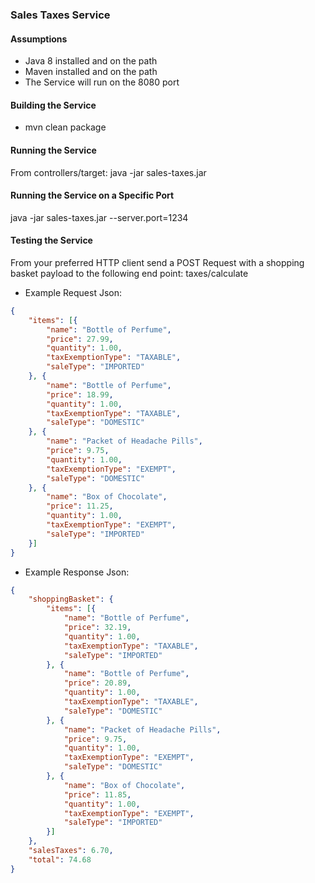 ### Sales Taxes Service

#### Assumptions
- Java 8 installed and on the path
- Maven installed and on the path
- The Service will run on the 8080 port

#### Building the Service
* mvn clean package

#### Running the Service
From controllers/target:
java -jar sales-taxes.jar

#### Running the Service on a Specific Port
java -jar sales-taxes.jar --server.port=1234

#### Testing the Service
From your preferred HTTP client send a POST Request with a shopping basket payload to the following end point: taxes/calculate

* Example Request Json:
```json
{
	"items": [{
		"name": "Bottle of Perfume",
		"price": 27.99,
		"quantity": 1.00,
		"taxExemptionType": "TAXABLE",
		"saleType": "IMPORTED"
	}, {
		"name": "Bottle of Perfume",
		"price": 18.99,
		"quantity": 1.00,
		"taxExemptionType": "TAXABLE",
		"saleType": "DOMESTIC"
	}, {
		"name": "Packet of Headache Pills",
		"price": 9.75,
		"quantity": 1.00,
		"taxExemptionType": "EXEMPT",
		"saleType": "DOMESTIC"
	}, {
		"name": "Box of Chocolate",
		"price": 11.25,
		"quantity": 1.00,
		"taxExemptionType": "EXEMPT",
		"saleType": "IMPORTED"
	}]
}
```

* Example Response Json:
```json
{
	"shoppingBasket": {
		"items": [{
			"name": "Bottle of Perfume",
			"price": 32.19,
			"quantity": 1.00,
			"taxExemptionType": "TAXABLE",
			"saleType": "IMPORTED"
		}, {
			"name": "Bottle of Perfume",
			"price": 20.89,
			"quantity": 1.00,
			"taxExemptionType": "TAXABLE",
			"saleType": "DOMESTIC"
		}, {
			"name": "Packet of Headache Pills",
			"price": 9.75,
			"quantity": 1.00,
			"taxExemptionType": "EXEMPT",
			"saleType": "DOMESTIC"
		}, {
			"name": "Box of Chocolate",
			"price": 11.85,
			"quantity": 1.00,
			"taxExemptionType": "EXEMPT",
			"saleType": "IMPORTED"
		}]
	},
	"salesTaxes": 6.70,
	"total": 74.68
}
```
